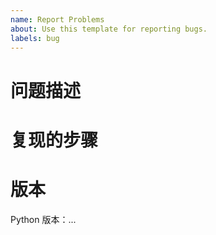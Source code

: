 ```yaml
---
name: Report Problems
about: Use this template for reporting bugs.
labels: bug
---
```


# 问题描述
<!-- 写下你的问题 -->

# 复现的步骤
<!-- 贴出有问题的代码, 以帮助你解决问题 -->

# 版本
Python 版本：...

